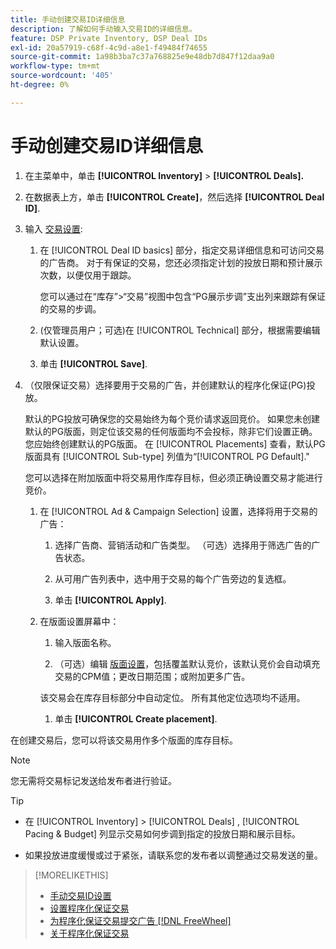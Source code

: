 ```yaml
---
title: 手动创建交易ID详细信息
description: 了解如何手动输入交易ID的详细信息。
feature: DSP Private Inventory, DSP Deal IDs
exl-id: 20a57919-c68f-4c9d-a8e1-f49484f74655
source-git-commit: 1a98b3ba7c37a768825e9e48db7d847f12daa9a0
workflow-type: tm+mt
source-wordcount: '405'
ht-degree: 0%

---
```


# 手动创建交易ID详细信息

1. 在主菜单中，单击 **[!UICONTROL Inventory]** > **[!UICONTROL Deals].**

1. 在数据表上方，单击 **[!UICONTROL Create]**，然后选择 **[!UICONTROL Deal ID]**.

1. 输入 [交易设置](deal-id-settings.md):

   1. 在 [!UICONTROL Deal ID basics] 部分，指定交易详细信息和可访问交易的广告商。 对于有保证的交易，您还必须指定计划的投放日期和预计展示次数，以便仅用于跟踪。

      您可以通过在“库存”>“交易”视图中包含“PG展示步调”支出列来跟踪有保证的交易的步调。

   1. (仅管理员用户；可选)在 [!UICONTROL Technical] 部分，根据需要编辑默认设置。

   1. 单击 **[!UICONTROL Save]**.

1. （仅限保证交易）选择要用于交易的广告，并创建默认的程序化保证(PG)投放。

   默认的PG投放可确保您的交易始终为每个竞价请求返回竞价。 如果您未创建默认的PG版面，则定位该交易的任何版面均不会投标，除非它们设置正确。 您应始终创建默认的PG版面。 在 [!UICONTROL Placements] 查看，默认PG版面具有 [!UICONTROL Sub-type] 列值为“[!UICONTROL PG Default].&quot;

   您可以选择在附加版面中将交易用作库存目标，但必须正确设置交易才能进行竞价。

   1. 在 [!UICONTROL Ad & Campaign Selection] 设置，选择将用于交易的广告：

      1. 选择广告商、营销活动和广告类型。 （可选）选择用于筛选广告的广告状态。

      1. 从可用广告列表中，选中用于交易的每个广告旁边的复选框。

      1. 单击 **[!UICONTROL Apply]**.
   1. 在版面设置屏幕中：

      1. 输入版面名称。

      1. （可选）编辑 [版面设置](/help/dsp/campaign-management/placements/placement-settings.md)，包括覆盖默认竞价，该默认竞价会自动填充交易的CPM值；更改日期范围；或附加更多广告。

      该交易会在库存目标部分中自动定位。 所有其他定位选项均不适用。

      1. 单击 **[!UICONTROL Create placement]**.



在创建交易后，您可以将该交易用作多个版面的库存目标。

>[!NOTE]
>
> 您无需将交易标记发送给发布者进行验证。

>[!TIP]
>
>* 在 [!UICONTROL Inventory] > [!UICONTROL Deals] , [!UICONTROL Pacing & Budget] 列显示交易如何步调到指定的投放日期和展示目标。
>
>* 如果投放进度缓慢或过于紧张，请联系您的发布者以调整通过交易发送的量。


>[!MORELIKETHIS]
>
>* [手动交易ID设置](deal-id-settings.md)
>* [设置程序化保证交易](programmatic-guaranteed-set-up.md)
>* [为程序化保证交易提交广告 [!DNL FreeWheel]](freewheel-submit.md)
>* [关于程序化保证交易](programmatic-guaranteed-about.md)

<!-- >* [Specify Placements and Ads for a Private Deal](deal-id-attach-placements.md)-->
